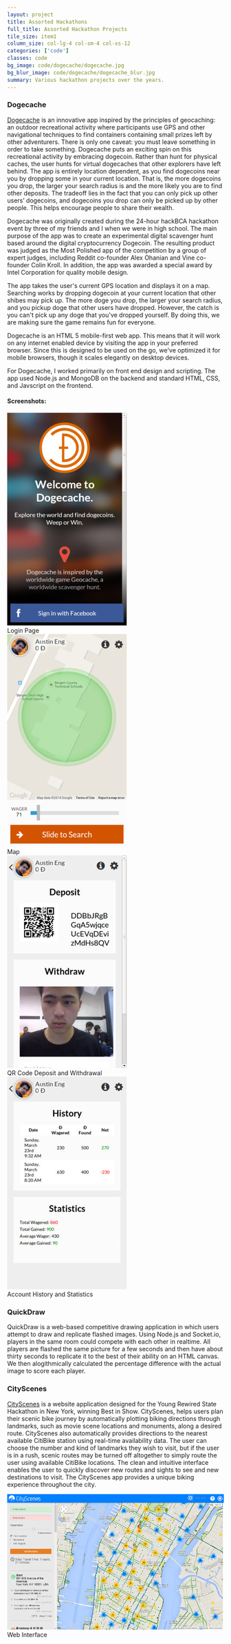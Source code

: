 ```yaml
---
layout: project
title: Assorted Hackathons
full_title: Assorted Hackathon Projects
tile_size: item1
column_size: col-lg-4 col-sm-4 col-xs-12
categories: ['code']
classes: code
bg_image: code/dogecache/dogecache.jpg
bg_blur_image: code/dogecache/dogecache_blur.jpg
summary: Various hackathon projects over the years.
---
```


<h3>Dogecache</h3>
<p><a href="//www.dogecache.com/about">Dogecache</a> is an innovative app inspired by the principles of geocaching: an outdoor recreational activity where participants use GPS and other navigational techniques to find containers containing small prizes left by other adventurers. There is only one caveat: you must leave something in order to take something. Dogecache puts an exciting spin on this recreational activity by embracing dogecoin. Rather than hunt for physical caches, the user hunts for virtual dogecaches that other explorers have left behind. The app is entirely location dependent, as you find dogecoins near you by dropping some in your current location. That is, the more dogecoins you drop, the larger your search radius is and the more likely you are to find other deposits. The tradeoff lies in the fact that you can only pick up other users’ dogecoins, and dogecoins you drop can only be picked up by other people. This helps encourage people to share their wealth.</p>

<p>Dogecache was originally created during the 24-hour hackBCA hackathon event by three of my friends and I when we were in high school. The main purpose of the app was to create an experimental digital scavenger hunt based around the digital cryptocurrency Dogecoin. The resulting product was judged as the Most Polished app of the competition by a group of expert judges, including Reddit co-founder Alex Ohanian and Vine co-founder Colin Kroll. In addition, the app was awarded a special award by Intel Corporation for quality mobile design.</p>

<p>The app takes the user's current GPS location and displays it on a map. Searching works by dropping dogecoin at your current location that other shibes may pick up. The more doge you drop, the larger your search radius, and you pickup doge that other users have dropped. However, the catch is you can't pick up any doge that you've dropped yourself. By doing this, we are making sure the game remains fun for everyone.</p>

<p>Dogecache is an HTML 5 mobile-first web app. This means that it will work on any internet enabled device by visiting the app in your preferred browser. Since this is designed to be used on the go, we've optimized it for mobile browsers, though it scales elegantly on desktop devices.</p>

<p>For Dogecache, I worked primarily on front end design and scripting. The app used Node.js and MongoDB on the backend and standard HTML, CSS, and Javscript on the frontend.</p>

<h4>Screenshots:</h4>
<div class="row">
  <div class="col-lg-3 col-sm-3 col-xs-6">
    <a href="/img/dogecache/1.jpg"><img src="/img/dogecache/1.jpg"/></a>
    <div class="caption">Login Page</div>
  </div>
  <div class="col-lg-3 col-sm-3 col-xs-6">
    <a href="/img/dogecache/2.jpg"><img src="/img/dogecache/2.jpg"/></a>
    <div class="caption">Map</div>
  </div>
  <div class="col-lg-3 col-sm-3 col-xs-6">
    <a href="/img/dogecache/3.jpg"><img src="/img/dogecache/3.jpg"/></a>
    <div class="caption">QR Code Deposit and Withdrawal</div>
  </div>
  <div class="col-lg-3 col-sm-3 col-xs-6">
    <a href="/img/dogecache/5.jpg"><img src="/img/dogecache/5.jpg"/></a>
    <div class="caption">Account History and Statistics</div>
  </div>
</div>


<h3>QuickDraw</h3>
<p>QuickDraw is a web-based competitive drawing application in which users attempt to draw and replicate flashed images. Using Node.js and Socket.io, players in the same room could compete with each other in realtime. All players are flashed the same picture for a few seconds and then have about thirty seconds to replicate it to the best of their ability on an HTML canvas. We then alogithmically calculated the percentage difference with the actual image to score each player.</p>

<h3>CityScenes</h3>
<p><a href="http://cityscenes.tk/">CityScenes</a> is a website application designed for the Young Rewired State Hackathon in New York, winning Best in Show. CityScenes, helps users plan their scenic bike journey by automatically plotting biking directions through landmarks, such as movie scene locations and monuments, along a desired route. CityScenes also automatically provides directions to the nearest available CitiBike station using real-time availability data. The user can choose the number and kind of landmarks they wish to visit, but if the user is in a rush, scenic routes may be turned off altogether to simply route the user using available CitiBike locations. The clean and intuitive interface enables the user to quickly discover new routes and sights to see and new destinations to visit. The CityScenes app provides a unique biking experience throughout the city.</p>

<div class="row">
  <div class="col-sm-8 col-sm-offset-2 col-xs-12">
    <a href="/img/cityscenes/cityscenes.jpg"><img src="/img/cityscenes/cityscenes.jpg"/></a>
    <div class="caption">Web Interface</div>
  </div>
</div>